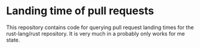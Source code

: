 # Landing time of pull requests

This repository contains code for querying pull request landing times for the rust-lang/rust
repository. It is very much in a probably only works for me state.
